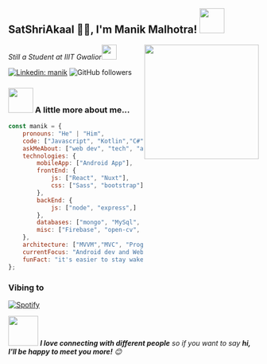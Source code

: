<h2>SatShriAkaal 🙏🏻, I'm Manik Malhotra! <img src="https://media.giphy.com/media/12oufCB0MyZ1Go/giphy.gif" width="50"></h2>
<img align='right' src="https://media.giphy.com/media/M9gbBd9nbDrOTu1Mqx/giphy.gif" width="230">
<p><em>Still a Student at IIIT Gwalior<img src="https://media.giphy.com/media/WUlplcMpOCEmTGBtBW/giphy.gif" width="30"> 
</em></p>

[![Linkedin: manik](https://img.shields.io/badge/-manik-blue?style=flat-square&logo=Linkedin&logoColor=white&link=https://www.linkedin.com/in/manik-malhotra-029a22193/)](https://www.linkedin.com/in/manik-malhotra-029a22193/)
![GitHub followers](https://img.shields.io/github/followers/manikmmalhotra?label=Follow&style=social)

### <img src="https://media.giphy.com/media/VgCDAzcKvsR6OM0uWg/giphy.gif" width="50"> A little more about me...  

```javascript
const manik = {
    pronouns: "He" | "Him",
    code: ["Javascript", "Kotlin","C#", "Python", "Java", "C++"],
    askMeAbout: ["web dev", "tech", "app dev", "AR"],
    technologies: {
        mobileApp: ["Android App"],
        frontEnd: {
            js: ["React", "Nuxt"],
            css: ["Sass", "bootstrap"]
        },
        backEnd: {
            js: ["node", "express",]
        },
        databases: ["mongo", "MySql", "sqlite"],
        misc: ["Firebase", "open-cv", "php"]
    },
    architecture: ["MVVM","MVC", "Progressive web applications", "Single page applications"],
    currentFocus: "Android dev and Web Dev",
    funFact: "it's easier to stay wake till 5am than to wake up at 5am"
};
```

### Vibing to
[![Spotify](https://spotify-live.vercel.app/api/spotify)](https://open.spotify.com/track/5A3fPy30SN2wuzrahpcxvV)

<img src="https://media.giphy.com/media/LnQjpWaON8nhr21vNW/giphy.gif" width="60"> <em><b>I love connecting with different people</b> so if you want to say <b>hi, I'll be happy to meet you more!</b> 😊</em>
